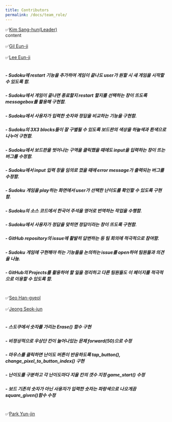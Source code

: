 ```yaml
---
title: Contributors
permalink: /docs/team_role/
---
```

&#9989;[Kim Sang-hun(Leader)](https://github.com/baldwinIV)<br>
content<br><br>
&#9989;[Gil Eun-ji](https://github.com/EunJiGil)<br><br>
&#9989;[Lee Eun-ji](https://github.com/eunji0123)<br><br>
##### - Sudoku에 restart 기능을 추가하여 게임이 끝나도 user가 원할 시 새 게임을 시작할 수 있도록 함.<br>
##### - Sudoku에서 게임이 끝나면 종료할지 restart 할지를 선택하는 창이 뜨도록 messagebox를 활용해 구현함.<br>
##### - Sudoku에서 사용자가 입력한 숫자와 정답을 비교하는 기능을 구현함.<br>
##### - Sudoku의 3X3 blocks들이 잘 구별될 수 있도록 보드판의 색상을 하늘색과 흰색으로 나누어 구현함.<br>
##### - Sudoku에서 보드판을 벗어나는 구역을 클릭했을 때에도 input을 입력하는 창이 뜨는 버그를 수정함.<br>
##### - Sudoku에서 input 입력 창을 임의로 껐을 때에 error message가 출력되는 버그를 수정함.<br>
##### - Sudoku 게임을 play하는 화면에서 user가 선택한 난이도를 확인할 수 있도록 구현함.<br>
##### - Sudoku의 소스 코드에서 한국어 주석을 영어로 번역하는 작업을 수행함.<br>
##### - Sudoku에서 사용자가 정답을 맞히면 정답이라는 창이 뜨도록 구현함.<br>
##### - GitHub repository의 issue에 활발히 답변하는 등 팀 회의에 적극적으로 참여함.<br>
##### - Sudoku 게임에 구현해야 하는 기능들을 논의하는 issue를 open하여 팀원들과 의견을 나눔.<br>
##### - GitHub의 Projects를 활용하여 할 일을 정리하고 다른 팀원들도 이 페이지를 적극적으로 이용할 수 있도록 함.<br><br>
&#9989;[Seo Han-gyeol](https://github.com/Seo-han-gyeol)<br><br>
&#9989;[Jeong Seok-jun](https://github.com/June1010)<br><br>
##### - 스도쿠에서 숫자를 가리는 Erase() 함수 구현<br>
##### - 비정상적으로 우상단 칸이 늘어나있는 문제 forward(50)으로 수정<br>
##### - 마우스를 클릭하면 난이도 버튼이 반응하도록  tap_button(), change_pixel_to_button_index() 구현<br>
##### - 난이도를 구분하고 각 난이도마다 지울 칸의 갯수 지정 game_start() 수정<br>
##### - 보드 기존의 숫자가 아닌 사용자가 입력한 숫자는 파랑색으로 나오게끔 square_given()함수 수정<br><br>
&#9989;[Park Yun-jin](https://github.com/younjin0520)<br>
